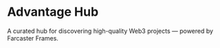 # Advantage Hub

A curated hub for discovering high-quality Web3 projects — powered by Farcaster Frames.
